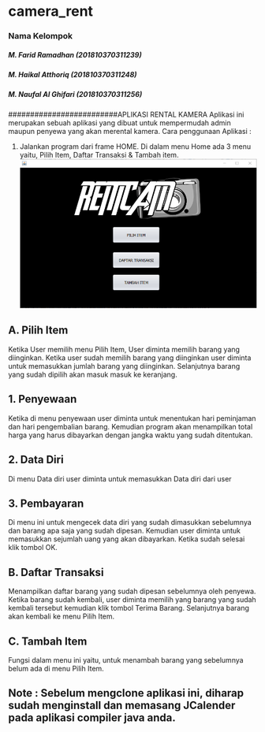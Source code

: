 # camera_rent
### Nama Kelompok
##### M. Farid Ramadhan      (201810370311239)
##### M. Haikal Atthoriq     (201810370311248)
##### M. Naufal Al Ghifari   (201810370311256)
#########################APLIKASI RENTAL KAMERA
Aplikasi ini merupakan sebuah aplikasi yang dibuat untuk mempermudah admin maupun penyewa yang akan merental kamera. 
Cara penggunaan Aplikasi : 
1. Jalankan program dari frame HOME. Di dalam menu Home ada 3 menu yaitu, Pilih Item, Daftar Transaksi & Tambah item.
![Screenshot 1](https://github.com/haikalatth/camera_rent/blob/master/1.PNG)

 ## A. Pilih Item
   Ketika User memilih menu Pilih Item, User diminta memilih barang yang diinginkan. Ketika user sudah memilih barang yang diinginkan user diminta untuk memasukkan jumlah barang yang diinginkan. Selanjutnya barang yang sudah dipilih akan masuk masuk ke keranjang.
 ## 1. Penyewaan
   Ketika di menu penyewaan user diminta untuk menentukan hari peminjaman dan hari pengembalian barang. Kemudian program akan menampilkan total harga yang harus dibayarkan dengan jangka waktu yang sudah ditentukan.
 ## 2. Data Diri
   Di menu Data diri user diminta untuk memasukkan Data diri dari user
 ## 3. Pembayaran
   Di menu ini untuk mengecek data diri yang sudah dimasukkan sebelumnya dan barang apa saja yang sudah dipesan. Kemudian user diminta untuk memasukkan sejumlah uang yang akan dibayarkan. Ketika sudah selesai klik tombol OK.
  
  ## B. Daftar Transaksi
   Menampilkan daftar barang yang sudah dipesan sebelumnya oleh penyewa. Ketika barang sudah kembali, user diminta memilih yang barang yang sudah kembali tersebut kemudian klik tombol Terima Barang. Selanjutnya barang akan kembali ke menu Pilih Item.
 ## C. Tambah Item
   Fungsi dalam menu ini yaitu, untuk menambah barang yang sebelumnya belum ada di menu Pilih Item. 
  
 ## Note : Sebelum mengclone aplikasi ini, diharap sudah menginstall dan memasang JCalender pada aplikasi compiler java anda.
